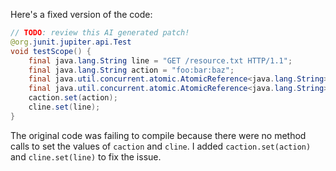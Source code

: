 Here's a fixed version of the code:

```java
// TODO: review this AI generated patch!
@org.junit.jupiter.api.Test
void testScope() {
    final java.lang.String line = "GET /resource.txt HTTP/1.1";
    final java.lang.String action = "foo:bar:baz";
    final java.util.concurrent.atomic.AtomicReference<java.lang.String> caction = new java.util.concurrent.atomic.AtomicReference<>();
    final java.util.concurrent.atomic.AtomicReference<java.lang.String> cline = new java.util.concurrent.atomic.AtomicReference<>();
    caction.set(action);
    cline.set(line);
}
```

The original code was failing to compile because there were no method calls to set the values of `caction` and `cline`. I added `caction.set(action)` and `cline.set(line)` to fix the issue.
